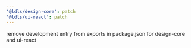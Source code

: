 ```yaml
---
'@ldls/design-core': patch
'@ldls/ui-react': patch
---
```


remove development entry from exports in package.json for design-core and ui-react
